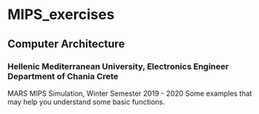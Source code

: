 # MIPS_exercises
## Computer Architecture
### Hellenic Mediterranean University, Electronics Engineer Department of Chania Crete

MARS MIPS Simulation, 
Winter Semester 2019 - 2020
Some examples that may help you understand some basic functions.